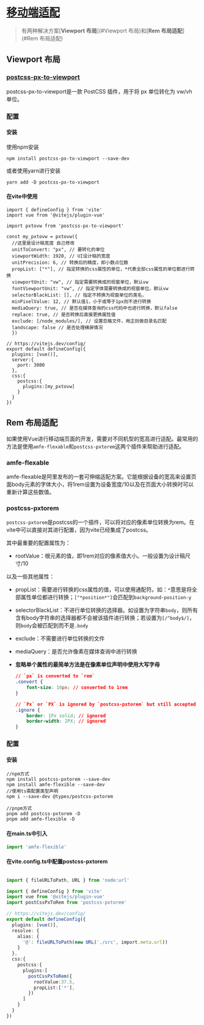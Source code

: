 # [移动端适配](https://juejin.cn/post/7186236863714164793)

> 有两种解决方案[**Viewport 布局**](#Viewport 布局)和[**Rem 布局适配**](#Rem 布局适配)

## Viewport 布局

### [postcss-px-to-viewport](https://github.com/evrone/postcss-px-to-viewport) 

postcss-px-to-viewport是一款 PostCSS 插件，用于将 px 单位转化为 vw/vh 单位。

### 配置

#### 安装

使用npm安装

```shell
npm install postcss-px-to-viewport --save-dev
```

或者使用yarn进行安装

```shell
yarn add -D postcss-px-to-viewport
```

#### 在vite中使用

```
import { defineConfig } from 'vite'
import vue from '@vitejs/plugin-vue'

import pxtovw from 'postcss-px-to-viewport'

const my_pxtovw = pxtovw({
  //这里是设计稿宽度 自己修改
  unitToConvert: "px", // 要转化的单位
  viewportWidth: 1920, // UI设计稿的宽度
  unitPrecision: 6, // 转换后的精度，即小数点位数
  propList: ["*"], // 指定转换的css属性的单位，*代表全部css属性的单位都进行转换
  viewportUnit: "vw", // 指定需要转换成的视窗单位，默认vw
  fontViewportUnit: "vw", // 指定字体需要转换成的视窗单位，默认vw
  selectorBlackList: [], // 指定不转换为视窗单位的类名，
  minPixelValue: 12, // 默认值1，小于或等于1px则不进行转换
  mediaQuery: true, // 是否在媒体查询的css代码中也进行转换，默认false
  replace: true, // 是否转换后直接更换属性值
  exclude: [/node_modules/], // 设置忽略文件，用正则做目录名匹配
  landscape: false // 是否处理横屏情况
  })

// https://vitejs.dev/config/
export default defineConfig({
  plugins: [vue()],
  server:{
    port: 3000
  },
  css:{
    postcss:{
      plugins:[my_pxtovw]
    }
  }
})
```



## Rem 布局适配

如果使用Vue进行移动端页面的开发，需要对不同机型的宽高进行适配。最常用的方法是使用`amfe-flexable`和`postcss-pxtorem`这两个插件来帮助进行适配。

### amfe-flexable

amfe-flexable是阿里发布的一套可伸缩适配方案。它能根据设备的宽高来设置页面body元素的字体大小，将1rem设置为设备宽度/10以及在页面大小转换时可以重新计算这些数值。

### postcss-pxtorem

`postcss-pxtorem`是postcss的一个插件，可以将对应的像素单位转换为rem。在vite中可以直接对其进行配置，因为vite已经集成了postcss。

其中最重要的配置属性为：

- rootValue：根元素的值，即1rem对应的像素值大小。一般设置为设计稿尺寸/10

以及一些其他属性：

- propList：需要进行转换的css属性的值，可以使用通配符。如：`*`意思是将全部属性单位都进行转换；`["*position*"]`会匹配到`background-position-y`

- selectorBlackList：不进行单位转换的选择器。如设置为字符串`body`，则所有含有body字符串的选择器都不会被该插件进行转换；若设置为`[/^body$/]`，则`body`会被匹配到而不是`.body`

- exclude：不需要进行单位转换的文件

- mediaQuery：是否允许像素在媒体查询中进行转换

- **忽略单个属性的最简单方法是在像素单位声明中使用大写字母**

  ```css
  // `px` is converted to `rem`
  .convert {
      font-size: 16px; // converted to 1rem
  }
  
  // `Px` or `PX` is ignored by `postcss-pxtorem` but still accepted by browsers
  .ignore {
      border: 1Px solid; // ignored
      border-width: 2PX; // ignored
  }
  ```

### 配置

#### 安装

```shell
//npm方式
npm install postcss-pxtorem --save-dev
npm install amfe-flexible --save-dev
//使用ts需配置类型声明
npm i --save-dev @types/postcss-pxtorem

//pnpm方式
pnpm add postcss-pxtorem -D
pnpm add amfe-flexible -D

```

#### 在main.ts中引入

```ts
import 'amfe-flexible'
```

#### 在vite.config.ts中配置postcss-pxtorem

```ts

import { fileURLToPath, URL } from 'node:url'

import { defineConfig } from 'vite'
import vue from '@vitejs/plugin-vue'
import postCssPxToRem from 'postcss-pxtorem'

// https://vitejs.dev/config/
export default defineConfig({
  plugins: [vue()],
  resolve: {
    alias: {
      '@': fileURLToPath(new URL('./src', import.meta.url))
    }
  },
  css:{
    postcss:{
      plugins:[
        postCssPxToRem({
          rootValue:37.5,
          propList:['*'],
        })
      ]
    }
  }
})

```

